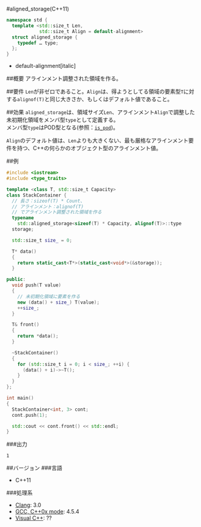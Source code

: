 #aligned_storage(C++11)
```cpp
namespace std {
  template <std::size_t Len,
            std::size_t Align = default-alignment>
  struct aligned_storage {
    typedef … type;
  };
}
```
* default-alignment[italic]

##概要
アラインメント調整された領域を作る。


##要件
`Len`が非ゼロであること。`Align`は、得ようとしてる領域の要素型`T`に対する`alignof(T)`と同じ大きさか、もしくはデフォルト値であること。


##効果
`aligned_storage`は、領域サイズ`Len`、アラインメント`Align`で調整した未初期化領域をメンバ型`type`として定義する。  
メンバ型`type`はPOD型となる(参照：[`is_pod`](./is_pod.md))。  

`Align`のデフォルト値は、`Len`よりも大きくない、最も厳格なアラインメント要件を持つ、C++の何らかのオブジェクト型のアラインメント値。


##例
```cpp
#include <iostream>
#include <type_traits>

template <class T, std::size_t Capacity>
class StackContainer {
  // 長さ：sizeof(T) * Count、
  // アラインメント：alignof(T)
  // でアラインメント調整された領域を作る
  typename
    std::aligned_storage<sizeof(T) * Capacity, alignof(T)>::type
  storage;

  std::size_t size_ = 0;

  T* data()
  {
    return static_cast<T*>(static_cast<void*>(&storage));
  }

public:
  void push(T value)
  {
    // 未初期化領域に要素を作る
    new (data() + size_) T(value);
    ++size_;
  }

  T& front()
  {
    return *data();
  }

  ~StackContainer()
  {
    for (std::size_t i = 0; i < size_; ++i) {
      (data() + i)->~T();
    }
  }
};

int main()
{
  StackContainer<int, 3> cont;
  cont.push(1);

  std::cout << cont.front() << std::endl;
}
```

###出力
```
1
```

##バージョン
###言語
- C++11

###処理系
- [Clang](/implementation#clang.md): 3.0
- [GCC, C++0x mode](/implementation#gcc.md): 4.5.4
- [Visual C++](/implementation#visual_cpp.md): ??


